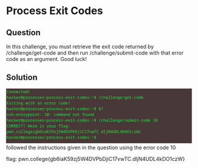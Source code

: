# Process Exit Codes
## Question
In this challenge, you must retrieve the exit code returned by /challenge/get-code and then run /challenge/submit-code with that error code as an argument. Good luck!


## Solution
![](./images/9.jpg)
followed the instructions given in the question using the error code 10

flag: pwn.college{gb6iaK59zj5W4DVPbDjiC17vwTC.dljN4UDL4kDO1czW}
